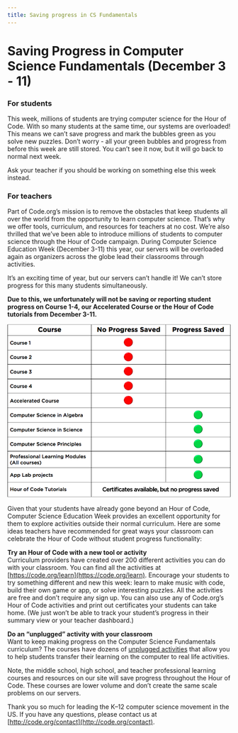 ```yaml
---
title: Saving progress in CS Fundamentals
---
```


# Saving Progress in Computer Science Fundamentals (December 3 - 11)

### For students
This week, millions of students are trying computer science for the Hour of Code. With so many students at the same time, our systems are overloaded!  This means we can’t save progress and mark the bubbles green as you solve new puzzles. Don’t worry - all your green bubbles and progress from before this week are still stored. You can’t see it now, but it will go back to normal next week. 


Ask your teacher if you should be working on something else this week instead.

### For teachers
Part of Code.org’s mission is to remove the obstacles that keep students all over the world from the opportunity to learn computer science. That’s why we offer tools, curriculum, and resources for teachers at no cost. We’re also thrilled that we’ve been able to introduce millions of students to computer science through the Hour of Code campaign. During Computer Science Education Week (December 3-11) this year, our servers will be overloaded again as organizers across the globe lead their classrooms through activities.


It’s an exciting time of year, but our servers can’t handle it! We can’t store progress for this many students simultaneously.

**Due to this, we unfortunately will not be saving or reporting student progress on Course 1-4, our Accelerated Course or the Hour of Code tutorials from December 3-11.**

<img style="width: 700px" src="images/csedweek-courses.png"/>

Given that your students have already gone beyond an Hour of Code, Computer Science Education Week provides an excellent opportunity for them to explore activities outside their normal curriculum. Here are some ideas teachers have recommended for great ways your classroom can celebrate the Hour of Code without student progress functionality:

**Try an Hour of Code with a new tool or activity**<br/>
Curriculum providers have created over 200 different activities you can do with your classroom.  You can find all the activities at [https://code.org/learn](https://code.org/learn). Encourage your students to try something different and new this week: learn to make music with code, build their own game or app, or solve interesting puzzles. All the activities are free and don’t require any sign up. You can also use any of Code.org’s Hour of Code activities and print out certificates your students can take home. (We just won’t be able to track your student’s progress in their summary view or your teacher dashboard.)

**Do an “unplugged” activity with your classroom**<br/>
Want to keep making progress on the Computer Science Fundamentals curriculum? The courses have dozens of [unplugged activities](https://code.org/curriculum/unplugged) that allow you to help students transfer their learning on the computer to real life activities.

Note, the middle school, high school, and teacher professional learning courses and resources on our site will save progress throughout the Hour of Code. These courses are lower volume and don’t create the same scale problems on our servers.

Thank you so much for leading the K–12 computer science movement in the US.  If you have any questions, please contact us at [http://code.org/contact](http://code.org/contact).
